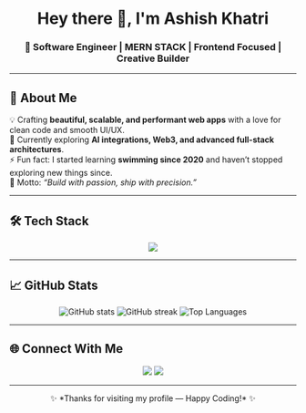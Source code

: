 <h1 align="center">Hey there 👋, I'm Ashish Khatri</h1>
<h3 align="center">🚀 Software Engineer | MERN STACK | Frontend Focused | Creative Builder</h3>

---

## 🎨 About Me  
💡 Crafting **beautiful, scalable, and performant web apps** with a love for clean code and smooth UI/UX.  
🌱 Currently exploring **AI integrations, Web3, and advanced full-stack architectures**.  
⚡ Fun fact: I started learning **swimming since 2020** and haven’t stopped exploring new things since.  
🎯 Motto: *“Build with passion, ship with precision.”*  

---

## 🛠 Tech Stack  

<p align="center">
  <img src="https://skillicons.dev/icons?i=react,nextjs,tailwind,typescript,javascript,html,css,nodejs,express,fastapi,python,mongodb,postgresql,git" />
</p>

---

## 📈 GitHub Stats  

<p align="center">
  <img src="https://github-readme-stats.vercel.app/api?username=Khatriaashish&show_icons=true&theme=radical" alt="GitHub stats" />
  <img src="https://github-readme-streak-stats.herokuapp.com/?user=Khatriaashish&theme=radical" alt="GitHub streak" />
  <img src="https://github-readme-stats.vercel.app/api/top-langs/?username=Khatriaashish&layout=compact&theme=radical" alt="Top Languages" />
</p>

---

## 🌐 Connect With Me  

<p align="center">
  <a href="https://www.linkedin.com/in/ashish-khatri-00504b18b/"><img src="https://img.shields.io/badge/LinkedIn-0A66C2?style=for-the-badge&logo=linkedin&logoColor=white"/></a>
<!--   <a href="https://YOUR_PORTFOLIO_LINK"><img src="https://img.shields.io/badge/Portfolio-000?style=for-the-badge&logo=vercel&logoColor=white"/></a> -->
  <a href="mailto:khatriaashish1@gmail.com"><img src="https://img.shields.io/badge/Email-D14836?style=for-the-badge&logo=gmail&logoColor=white"/></a>
</p>

---

<p align="center">✨ *Thanks for visiting my profile — Happy Coding!* ✨</p>
